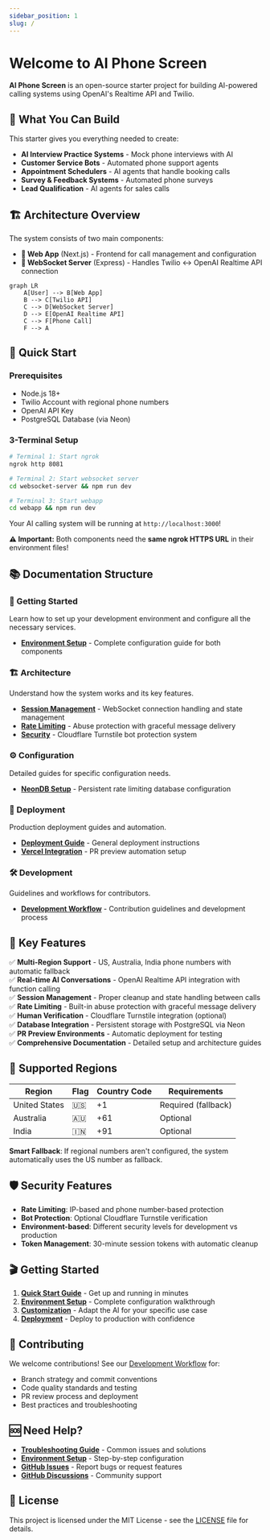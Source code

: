 ```yaml
---
sidebar_position: 1
slug: /
---
```


# Welcome to AI Phone Screen

**AI Phone Screen** is an open-source starter project for building AI-powered calling systems using OpenAI's Realtime API and Twilio.

## 🎯 What You Can Build

This starter gives you everything needed to create:

- **AI Interview Practice Systems** - Mock phone interviews with AI
- **Customer Service Bots** - Automated phone support agents  
- **Appointment Schedulers** - AI agents that handle booking calls
- **Survey & Feedback Systems** - Automated phone surveys
- **Lead Qualification** - AI agents for sales calls

## 🏗️ Architecture Overview

The system consists of two main components:

- **📱 Web App** (Next.js) - Frontend for call management and configuration
- **🔌 WebSocket Server** (Express) - Handles Twilio ↔ OpenAI Realtime API connection

```mermaid
graph LR
    A[User] --> B[Web App]
    B --> C[Twilio API]
    C --> D[WebSocket Server]
    D --> E[OpenAI Realtime API]
    C --> F[Phone Call]
    F --> A
```

## 🚀 Quick Start

### Prerequisites

- Node.js 18+
- Twilio Account with regional phone numbers
- OpenAI API Key  
- PostgreSQL Database (via Neon)

### 3-Terminal Setup

```bash
# Terminal 1: Start ngrok
ngrok http 8081

# Terminal 2: Start websocket server
cd websocket-server && npm run dev

# Terminal 3: Start webapp
cd webapp && npm run dev
```

Your AI calling system will be running at `http://localhost:3000`!

**⚠️ Important:** Both components need the **same ngrok HTTPS URL** in their environment files!

## 📚 Documentation Structure

### 🚀 Getting Started
Learn how to set up your development environment and configure all the necessary services.

- **[Environment Setup](getting-started/environment-setup)** - Complete configuration guide for both components

### 🏗️ Architecture  
Understand how the system works and its key features.

- **[Session Management](architecture/session-management)** - WebSocket connection handling and state management
- **[Rate Limiting](architecture/rate-limiting)** - Abuse protection with graceful message delivery
- **[Security](architecture/security)** - Cloudflare Turnstile bot protection system

### ⚙️ Configuration
Detailed guides for specific configuration needs.

- **[NeonDB Setup](configuration/neondb-setup)** - Persistent rate limiting database configuration

### 🚀 Deployment
Production deployment guides and automation.

- **[Deployment Guide](deployment)** - General deployment instructions
- **[Vercel Integration](deployment/vercel-integration)** - PR preview automation setup

### 🛠️ Development
Guidelines and workflows for contributors.

- **[Development Workflow](development/workflow)** - Contribution guidelines and development process

## 🌟 Key Features

✅ **Multi-Region Support** - US, Australia, India phone numbers with automatic fallback  
✅ **Real-time AI Conversations** - OpenAI Realtime API integration with function calling  
✅ **Session Management** - Proper cleanup and state handling between calls  
✅ **Rate Limiting** - Built-in abuse protection with graceful message delivery  
✅ **Human Verification** - Cloudflare Turnstile integration (optional)  
✅ **Database Integration** - Persistent storage with PostgreSQL via Neon  
✅ **PR Preview Environments** - Automatic deployment for testing  
✅ **Comprehensive Documentation** - Detailed setup and architecture guides  

## 🔄 Supported Regions

| Region | Flag | Country Code | Requirements |
|--------|------|--------------|---------------|
| United States | 🇺🇸 | +1 | Required (fallback) |
| Australia | 🇦🇺 | +61 | Optional |
| India | 🇮🇳 | +91 | Optional |

**Smart Fallback**: If regional numbers aren't configured, the system automatically uses the US number as fallback.

## 🛡️ Security Features

- **Rate Limiting**: IP-based and phone number-based protection
- **Bot Protection**: Optional Cloudflare Turnstile verification
- **Environment-based**: Different security levels for development vs production
- **Token Management**: 30-minute session tokens with automatic cleanup

## 🎬 Getting Started

1. **[Quick Start Guide](quick-start)** - Get up and running in minutes
2. **[Environment Setup](getting-started/environment-setup)** - Complete configuration walkthrough
3. **[Customization](customization)** - Adapt the AI for your specific use case
4. **[Deployment](deployment)** - Deploy to production with confidence

## 🤝 Contributing

We welcome contributions! See our [Development Workflow](development/workflow) for:

- Branch strategy and commit conventions
- Code quality standards and testing
- PR review process and deployment
- Best practices and troubleshooting

## 🆘 Need Help?

- **[Troubleshooting Guide](troubleshooting)** - Common issues and solutions
- **[Environment Setup](getting-started/environment-setup)** - Step-by-step configuration
- **[GitHub Issues](https://github.com/acedit-ai/phone-screen/issues)** - Report bugs or request features
- **[GitHub Discussions](https://github.com/acedit-ai/phone-screen/discussions)** - Community support

## 📄 License

This project is licensed under the MIT License - see the [LICENSE](https://github.com/acedit-ai/phone-screen/blob/main/LICENSE) file for details.
